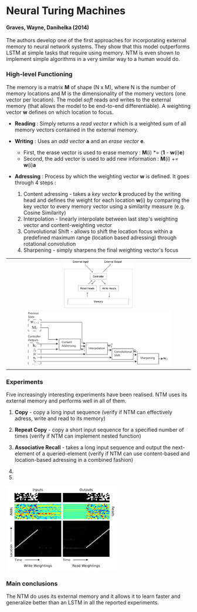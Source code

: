 # Neural Turing Machines
#### Graves, Wayne, Danihelka (2014)

The authors develop one of the first approaches for incorporating external memory to neural network systems. They show that this model outperforms LSTM at simple tasks that require using memory. NTM is even shown to implement simple algorithms in a very similar way to a human would do.

### High-level Functioning

The memory is a matrix **M** of shape (N x M), where N is the number of memory locations and M is the dimensionality of the momery vectors (one vector per location). The model *soft* reads and writes to the external memory (that allows the model to be end-to-end differentiable). A weighting vector **w** defines on which location to focus.

* **Reading** : Simply returns a *read vector* **r** which is a weighted sum of all memory vectors contained in the external memory.

* **Writing** : Uses an *add vector* **a** and an *erase vector* **e**. 
	* First, the erase vector is used to erase memory : **M**(i) *= (**1** - **w**(i)**e**)
	* Second, the add vector is used to add new information : **M**(i) += **w**(i)**a**

* **Adressing** : Process by which the weighting vector **w** is defined. It goes through 4 steps :
	1. Content adressing - takes a *key vector* **k** produced by the writing head and defines the weight for each location **w**(i) by comparing the key vector to every memory vector using a similarity measure (e.g. Cosine Similarity)
	2. Interpolation - linearly interpolate between last step's weighting vector and content-weighting vector
	3. Convolutional Shift - allows to shift the location focus within a predefined maximum range (location based adressing) through rotational convolution
	4. Sharpening - simply sharpens the final weighting vector's focus


<center>
<table>
	<tr>
		<td>
			<center>
			<img src="architecture.PNG" width="40%">
			<img src="adressing.PNG" width="80%">
			</center>
		</td>
	</tr>
</table>
</center>


### Experiments

Five increasingly interesting experiments have been realised. NTM uses its external memory and performs well in all of them.

1. **Copy** - copy a long input sequence (verify if NTM can effectively adress, write and read to its memory)

2. **Repeat Copy** - copy a short input sequence for a specified number of times (verify if NTM can implement nested function)

3. **Associative Recall** - takes a long input sequence and output the next-element of a queried-element (verify if NTM can use content-based and location-based adressing in a combined fashion)

4. 

5. 


<img src="copy_process.PNG" width="60%" align="middle">

### Main conclusions

The NTM do uses its external memory and it allows it to learn faster and generalize better than an LSTM in all the reported experiments.
